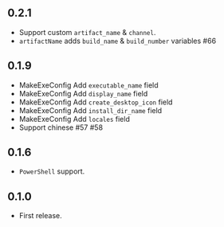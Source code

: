 ## 0.2.1

* Support custom `artifact_name` & `channel`.
* `artifactName` adds `build_name` & `build_number` variables #66

## 0.1.9

- MakeExeConfig Add `executable_name` field
- MakeExeConfig Add `display_name` field
- MakeExeConfig Add `create_desktop_icon` field
- MakeExeConfig Add `install_dir_name` field
- MakeExeConfig Add `locales` field
- Support chinese #57 #58

## 0.1.6

- `PowerShell` support.

## 0.1.0

- First release.
